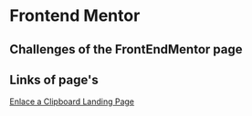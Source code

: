 # Frontend Mentor
## Challenges of the FrontEndMentor page

## Links of page's 

[Enlace a Clipboard Landing Page](https://clipboard-tailwind-landingpage.netlify.app)
